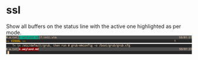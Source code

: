 # ssl
Show all buffers on the status line with the active one highlighted as per mode.
![](screenshots/w.png)
![](screenshots/q.png)
